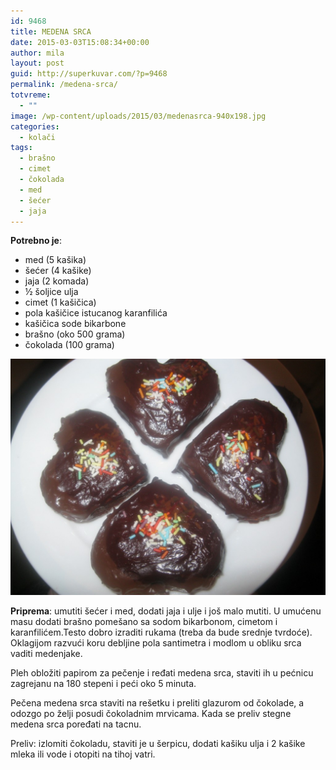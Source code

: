 ```yaml
---
id: 9468
title: MEDENA SRCA
date: 2015-03-03T15:08:34+00:00
author: mila
layout: post
guid: http://superkuvar.com/?p=9468
permalink: /medena-srca/
totvreme:
  - ""
image: /wp-content/uploads/2015/03/medenasrca-940x198.jpg
categories:
  - kolači
tags:
  - brašno
  - cimet
  - čokolada
  - med
  - šećer
  - jaja
---
```

**Potrebno je**:

  * med (5 kašika)
  * šećer (4 kašike)
  * jaja (2 komada)
  * ½ šoljice ulja
  * cimet (1 kašičica)
  * pola kašičice istucanog karanfilića
  * kašičica sode bikarbone
  * brašno (oko 500 grama)
  * čokolada (100 grama)

![medena srca](/wp-content/uploads/2015/03/medenasrca-1024x768.jpg)

**Priprema**: umutiti šećer i med, dodati jaja i ulje i još malo mutiti. U umućenu masu dodati brašno pomešano sa sodom bikarbonom, cimetom i karanfilićem.Testo dobro izraditi rukama (treba da bude srednje tvrdoće). Oklagijom razvući koru debljine pola santimetra i modlom u obliku srca vaditi medenjake.

Pleh obložiti papirom za pečenje i ređati medena srca, staviti ih u pećnicu zagrejanu na 180 stepeni i peći oko 5 minuta.

Pečena medena srca staviti na rešetku i preliti glazurom od čokolade, a odozgo po želji posudi čokoladnim mrvicama. Kada se preliv stegne medena srca poređati na tacnu.

Preliv: izlomiti čokoladu, staviti je u šerpicu, dodati kašiku ulja i 2 kašike mleka ili vode i otopiti na tihoj vatri.
